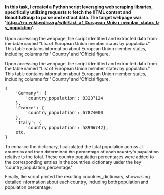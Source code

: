 #### In this task, I created a Python script leveraging web scraping libraries, specifically utilizing requests to fetch the HTML content and BeautifulSoup to parse and extract data. The target webpage was 'https://en.wikipedia.org/wiki/List_of_European_Union_member_states_by_population'.

Upon accessing the webpage, the script identified and extracted data from the table named "List of European Union member
states by population." This table contains information about European Union member states, including columns for '
Country' and 'Official figure.'

Upon accessing the webpage, the script identified and extracted data from the table named "List of European Union member
states by population." This table contains information about European Union member states, including columns for '
Country' and 'Official figure.'

<pre>
{
    'Germany': {
        'country_population': 83237124
    },
    'France': {
        'country_population': 67874000
    },
    'Italy': {
        'country_population': 58906742},
    etc.
}
</pre>

To enhance the dictionary, I calculated the total population across all countries and then determined the percentage of
each country's population relative to the total. These country population percentages were added to the corresponding
entries in the countries_dictionary under the key 'country_population_percentage.'

Finally, the script printed the resulting countries_dictionary, showcasing detailed information about each country,
including both population and population percentage.
